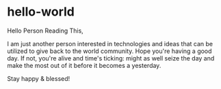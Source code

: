 # hello-world

Hello Person Reading This,

I am just another person interested in technologies and ideas that can be utilized to give back to the world community.
Hope you're having a good day. If not, you're alive and time's ticking: might as well seize the day and make the most out of it before it becomes a yesterday.

Stay happy & blessed!


